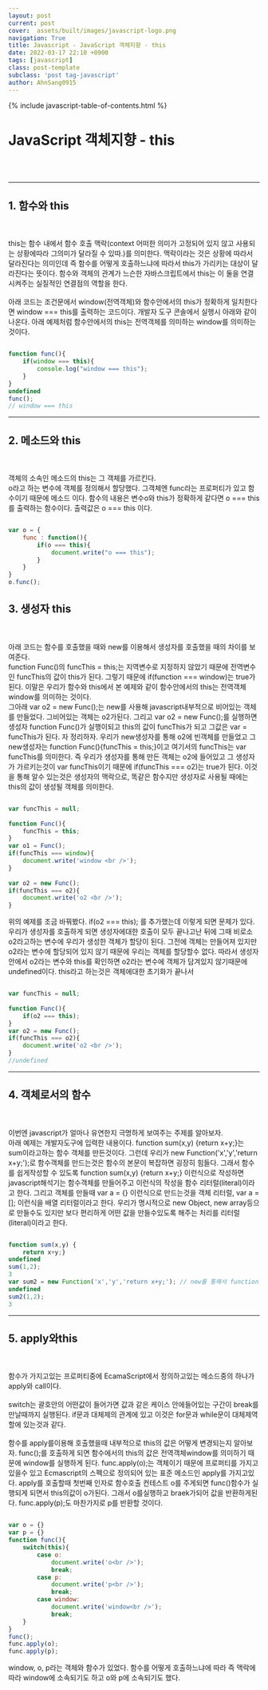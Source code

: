 ```yaml
---
layout: post
current: post
cover:  assets/built/images/javascript-logo.png
navigation: True
title: Javascript - JavaScript 객체지향 - this
date: 2022-03-17 22:10 +0900
tags: [javascript]
class: post-template
subclass: 'post tag-javascript'
author: AhnSang0915
---
```

{% include javascript-table-of-contents.html %}


# JavaScript 객체지향 - this

<br>
<br>

---

## 1. 함수와 this
<br>
<br>
this는 함수 내에서 함수 호출 맥락(context 어떠한 의미가 고정되어 있지 않고 사용되는 상황에따라 그의미가 달라질 수 있따.)를 의미한다. 맥락이라는 것은 상황에 따라서 달라진다는 의미인데 즉 함수를 어떻게 호출하느냐에 따라서 this가 가리키는 대상이 달라진다는 뜻이다. 함수와 객체의 관계가 느슨한 자바스크립트에서 this는 이 둘을 연결시켜주는 실질적인 연결점의 역할을 한다.
<br>
<br>
아래 코드는 조건문에서 window(전역객체)와 함수안에서의 this가 정확하게 일치한다면 window === this를 출력하는 코드이다. 개발자 도구 콘솔에서 실행시 아래와 같이 나온다. 아래 예제처럼 함수안에서의 this는 전역객체를 의미하는 window를 의미하는 것이다.

~~~javascript

function func(){
    if(window === this){
        console.log("window === this");
    }
}
undefined
func();
// window === this

~~~


---

## 2. 메소드와 this
<br>
<br>
객체의 소속인 메소드의 this는 그 객체를 가르킨다.
<br>
 o라고 하는 변수에 객체를 정의해서 할당했다. 그객체엔 func라는 프로퍼티가 있고 함수이기 때문에 메소드 이다. 함수의 내용은 변수o와 this가 정확하게 같다면 o === this를 출력하는 함수이다. 출력값은 o === this 이다.

~~~javascript

var o = {
    func : function(){
        if(o === this){
            document.write("o === this");
        }
    }
}
o.func();   


~~~

## 3. 생성자 this
<br>
<br>
아래 코드는 함수를 호출했을 때와 new를 이용해서 생성자를 호출했을 때의 차이를 보여준다.<br>
function Func()의 funcThis = this;는 지역변수로 지정하지 않았기 때문에 전역변수인 funcThis의 값이 this가 된다. 그렇기 때문에 if(function === window)는 true가 된다. 이말은 우리가 함수와 this에서 본 예제와 같이 함수안에서의 this는 전역객체 window를 의미하는 것이다. 
<br>
그아래 var o2 = new Func();는 new를 사용해 javascript내부적으로 비어있는 객체를 만들었다. 그비어있는 객체는 o2가된다. 그리고 var o2 = new Func();를 실행하면 생성자 function Func()가 실행이되고 this의 값이 funcThis가 되고 그값은 var = funcThis가 된다. 자 정리하자. 우리가 new생성자를 통해 o2에 빈객체를 만들었고 그 new생성자는 function Func(){funcThis = this;}이고 여기서의 funcThis는 var funcThis를 의미한다. 즉 우리가 생성자를 통해 만든 객체는 o2에 들어있고 그 생성자가 가르키는것이 var funcThis이기 때문에 if(funcThis === o2)는 true가 된다. 이것을 통해 알수 있는것은 생성자의 맥락으로, 똑같은 함수지만 생성자로 사용될 때에는 this의 값이 생성될 객체를 의미한다.


~~~javascript

var funcThis = null; 
 
function Func(){
    funcThis = this;
}
var o1 = Func();
if(funcThis === window){
    document.write('window <br />');
}
 
var o2 = new Func();
if(funcThis === o2){
    document.write('o2 <br />');
}

~~~

위의 예제를 조금 바꿔봤다. if(o2 === this); 를 추가했는데 이렇게 되면 문제가 있다. 우리가 생성자를 호출하게 되면 생성자에대한 호출이 모두 끝나고난 뒤에 그때 비로소 o2라고하는 변수에 우리가 생성한 객체가 할당이 된다. 그전에 객체는 만들어져 있지만 o2라는 변수에 할당되어 있지 않기 때문에 우리는 객체를 할당할수 없다. 따라서 생성자 안에서 o2라는 변수와 this를 확인하면 o2라는 변수에 객체가 담겨있지 않기때문에 undefined이다. this라고 하는것은 객체에대한 초기화가 끝나서

~~~javascript

var funcThis = null; 
 
function Func(){
    if(o2 === this);
}
var o2 = new Func();
if(funcThis === o2){
    document.write('o2 <br />');
}
//undefined

~~~


---

## 4. 객체로서의 함수
<br>
<br>
이번엔 javascript가 얼마나 유연한지 극명하게 보여주는 주제를 알아보자.
<br>
아래 예제는 개발자도구에 입력한 내용이다. function sum(x,y) {return x+y;}는 sum이라고하는 함수 객체를 만든것이다. 그런데 우리가 new Function('x','y','return x+y;');로 함수객체를 만드는것은 함수의 본문이 복잡하면 굉장히 힘들다. 그래서 함수를 쉽게작성할 수 있도록 function sum(x,y) {return x+y;} 이런식으로 작성하면 javascript해석기는 함수객체를 만들어주고 이런식의 작성을 함수 리터럴(literal)이라고 한다. 그리고 객체를 만들때  var a = {} 이런식으로 만드는것을 객체 리터럴, var a = []; 이런식을 배열 리터럴이라고 한다. 우리가 명시적으로  new Object, new array등으로 만들수도 있지만 보다 편리하게 어떤 값을 만들수있도록 해주는 처리를 리터럴(literal)이라고 한다.


~~~javascript

function sum(x,y) { 
    return x+y;}
undefined
sum(1,2);
3
var sum2 = new Function('x','y','return x+y;'); // new를 통해서 function이라고하는 생성자함수를 호출한것이다. 앞의 두'x','y',는 함수를 정의할때 매개변수를 정의하는것과 같은 의미이고 마지막 'return x+y;' 가 본문{}에 해당되는 것이다.
undefined
sum2(1,2);
3

~~~

---

## 5. apply와this
<br>
<br>
함수가 가지고있는 프로퍼티중에 EcamaScript에서 정의하고있는 메소드중의 하나가 apply와 call이다.
<br>
<br>
switch는 괄호안의 어떤값이 들어가면 값과 같은 케이스 안에들어있는 구간이 break를 만날때까지 실행된다. if문과 대체제의 관계에 있고 이것은 for문과 while문이 대체제역할에 있는것과 같다.
<br>
<br>
함수를 apply를이용해 호출했을때 내부적으로 this의 값은 어떻게 변경되는지 알아보자. func();를 호출하게 되면 함수에서의 this의 값은 전역객체window를 의미하기 때문에 window를 실행하게 된다. func.apply(o);는 객체이기 때문에 프로퍼티를 가지고 있을수 있고 Ecmascript의 스펙으로 정의되어 있는 표준 메소드인 apply를 가지고있다. apply를 호출할때 첫번째 인자로 함수호출 컨테스트 o를 주게되면 func()함수가 실행되게 되면서 this의값이 o가된다. 그래서 o를실행하고 braek가되어 값을 반환하게된다. func.apply(p);도 마찬가지로 p를 반환할 것이다.

~~~javascript

var o = {}
var p = {}
function func(){
    switch(this){
        case o:
            document.write('o<br />');
            break;
        case p:
            document.write('p<br />');
            break;
        case window:
            document.write('window<br />');
            break;          
    }
}
func();
func.apply(o);
func.apply(p);

~~~

window, o, p라는 객체와 함수가 있었다. 함수를 어떻게 호출하느냐에 따라 즉 맥락에 따라 window에 소속되기도 하고 o와 p에 소속되기도 했다.
